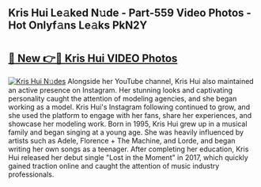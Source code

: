 ## Kris Hui Le𝚊ked N𝚞de - Part-559 Video Photos - Hot Onlyf𝚊ns Le𝚊ks PkN2Y

# <h2><a href="http://ac4662.deff.icu/?id=Kris+Hui">🔗 New 👉🔴 Kris Hui VIDEO Photos</a></h2>

[![Kris Hui N𝚞des](https://i.imgur.com/rIISA9y.gif)](http://ac4662.deff.icu/?id=Kris+Hui)
Alongside her YouTube channel, Kris Hui also maintained an active presence on Instagram. Her stunning looks and captivating personality caught the attention of modeling agencies, and she began working as a model. Kris Hui's Instagram following continued to grow, and she used the platform to engage with her fans, share her experiences, and showcase her modeling work. Born in 1995, Kris Hui grew up in a musical family and began singing at a young age. She was heavily influenced by artists such as Adele, Florence + The Machine, and Lorde, and began writing her own songs as a teenager. After completing her education, Kris Hui released her debut single "Lost in the Moment" in 2017, which quickly gained traction online and caught the attention of music industry professionals.
